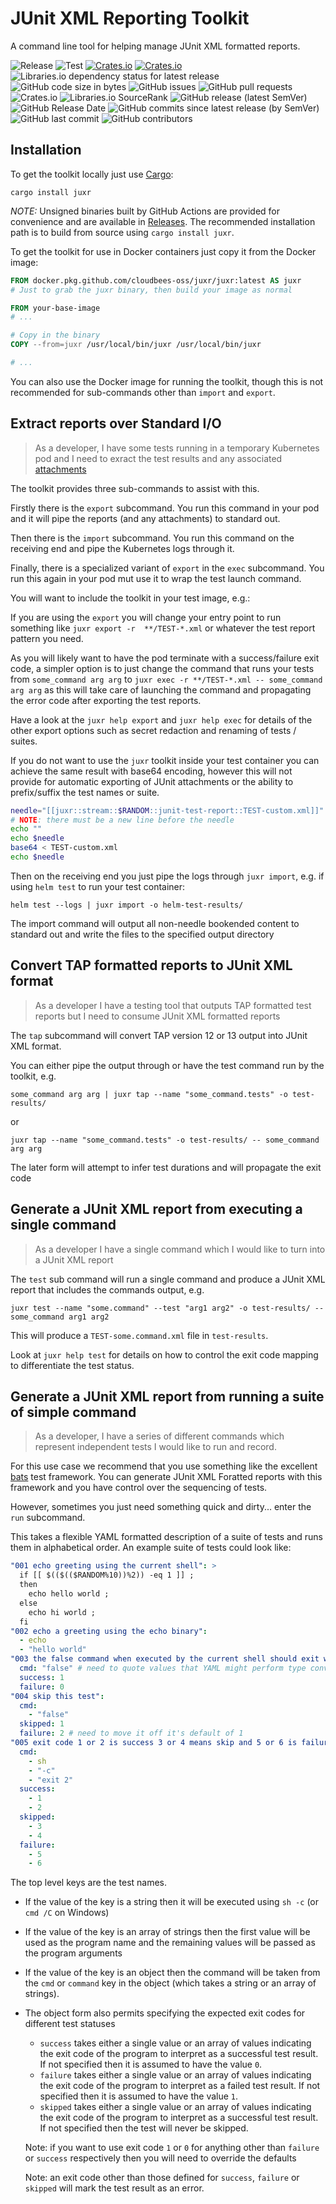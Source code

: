 # JUnit XML Reporting Toolkit

A command line tool for helping manage JUnit XML formatted reports.

![Release](https://github.com/cloudbees-oss/juxr/workflows/Release/badge.svg) ![Test](https://github.com/cloudbees-oss/juxr/workflows/Test/badge.svg) [![Crates.io](https://img.shields.io/crates/v/juxr.svg?maxAge=2592000)](https://crates.io/crates/juxr) [![Crates.io](https://img.shields.io/crates/d/juxr.svg?maxAge=2592000)](https://crates.io/crates/juxr) ![Libraries.io dependency status for latest release](https://img.shields.io/librariesio/release/cargo/juxr) ![GitHub code size in bytes](https://img.shields.io/github/languages/code-size/cloudbees-oss/juxr) ![GitHub issues](https://img.shields.io/github/issues/cloudbees-oss/juxr) ![GitHub pull requests](https://img.shields.io/github/issues-pr/cloudbees-oss/juxr) ![Crates.io](https://img.shields.io/crates/l/juxr) ![Libraries.io SourceRank](https://img.shields.io/librariesio/sourcerank/cargo/juxr) ![GitHub release (latest SemVer)](https://img.shields.io/github/v/release/cloudbees-oss/juxr) ![GitHub Release Date](https://img.shields.io/github/release-date/cloudbees-oss/juxr) ![GitHub commits since latest release (by SemVer)](https://img.shields.io/github/commits-since/cloudbees-oss/juxr/latest?sort=semver) ![GitHub last commit](https://img.shields.io/github/last-commit/cloudbees-oss/juxr) ![GitHub contributors](https://img.shields.io/github/contributors/cloudbees-oss/juxr)

## Installation

To get the toolkit locally just use [Cargo](https://doc.rust-lang.org/cargo/getting-started/installation.html):

```
cargo install juxr
```              

*NOTE:* Unsigned binaries built by GitHub Actions are provided for convenience and are available in [Releases](https://github.com/cloudbees-oss/juxr/releases).
The recommended installation path is to build from source using `cargo install juxr`.

To get the toolkit for use in Docker containers just copy it from the Docker image:

```Dockerfile
FROM docker.pkg.github.com/cloudbees-oss/juxr/juxr:latest AS juxr
# Just to grab the juxr binary, then build your image as normal

FROM your-base-image             
# ...

# Copy in the binary
COPY --from=juxr /usr/local/bin/juxr /usr/local/bin/juxr

# ...
``` 

You can also use the Docker image for running the toolkit, though this is not recommended for sub-commands other than `import` and `export`.

## Extract reports over Standard I/O

> As a developer, I have some tests running in a temporary Kubernetes pod and I need to exract the test results and any associated [attachments](https://plugins.jenkins.io/junit-attachments/)

The toolkit provides three sub-commands to assist with this.

Firstly there is the `export` subcommand. You run this command in your pod and it will pipe the reports (and any attachments) to standard out.

Then there is the `import` subcommand. You run this command on the receiving end and pipe the Kubernetes logs through it.

Finally, there is a specialized variant of `export` in the `exec` subcommand. You run this again in your pod mut use it to wrap the test launch command.

You will want to include the toolkit in your test image, e.g.:

If you are using the `export` you will change your entry point to run something like `juxr export -r  **/TEST-*.xml` or whatever the test report pattern you need.

As you will likely want to have the pod terminate with a success/failure exit code, a simpler option is to just change the command that runs your tests from `some_command arg arg` to `juxr exec -r **/TEST-*.xml -- some_command arg arg` as this will take care of launching the command and propagating the error code after exporting the test reports.

Have a look at the `juxr help export` and `juxr help exec` for details of the other export options such as secret redaction and renaming of tests / suites.

If you do not want to use the `juxr` toolkit inside your test container you can achieve the same result with base64 encoding, however this will not provide for automatic exporting of JUnit attachments or the ability to prefix/suffix the test names or suite.

```bash
needle="[[juxr::stream::$RANDOM::junit-test-report::TEST-custom.xml]]"
# NOTE: there must be a new line before the needle
echo "" 
echo $needle
base64 < TEST-custom.xml
echo $needle
```         

Then on the receiving end you just pipe the logs through `juxr import`, e.g. if using `helm test` to run your test container:

```
helm test --logs | juxr import -o helm-test-results/
```                                   

The import command will output all non-needle bookended content to standard out and write the files to the specified output directory

## Convert TAP formatted reports to JUnit XML format

> As a developer I have a testing tool that outputs TAP formatted test reports but I need to consume JUnit XML formatted reports

The `tap` subcommand will convert TAP version 12 or 13 output into JUnit XML format.

You can either pipe the output through or have the test command run by the toolkit, e.g.

```
some_command arg arg | juxr tap --name "some_command.tests" -o test-results/
```                                       

or 
```
juxr tap --name "some_command.tests" -o test-results/ -- some_command arg arg
```     

The later form will attempt to infer test durations and will propagate the exit code                                  

## Generate a JUnit XML report from executing a single command

> As a developer I have a single command which I would like to turn into a JUnit XML report

The `test` sub command will run a single command and produce a JUnit XML report that includes the commands output, e.g.

```
juxr test --name "some.command" --test "arg1 arg2" -o test-results/ -- some_command arg1 arg2
```            

This will produce a `TEST-some.command.xml` file in `test-results`.

Look at `juxr help test` for details on how to control the exit code mapping to differentiate the test status.

## Generate a JUnit XML report from running a suite of simple command

> As a developer, I have a series of different commands which represent independent tests I would like to run and record.

For this use case we recommend that you use something like the excellent [bats](https://github.com/bats-core/bats-core) test framework.
You can generate JUnit XML Foratted reports with this framework and you have control over the sequencing of tests.

However, sometimes you just need something quick and dirty... enter the `run` subcommand.

This takes a flexible YAML formatted description of a suite of tests and runs them in alphabetical order.
An example suite of tests could look like:

```yaml
"001 echo greeting using the current shell": >
  if [[ $(($(($RANDOM%10))%2)) -eq 1 ]] ;
  then
    echo hello world ;
  else
    echo hi world ;
  fi
"002 echo a greeting using the echo binary":
  - echo
  - "hello world"
"003 the false command when executed by the current shell should exit with non-zero":
  cmd: "false" # need to quote values that YAML might perform type conversions on
  success: 1
  failure: 0
"004 skip this test":
  cmd:
    - "false"
  skipped: 1
  failure: 2 # need to move it off it's default of 1
"005 exit code 1 or 2 is success 3 or 4 means skip and 5 or 6 is failure otherwise an error":
  cmd:
    - sh
    - "-c"
    - "exit 2"
  success:
    - 1
    - 2
  skipped:
    - 3
    - 4
  failure:
    - 5
    - 6
```                             

The top level keys are the test names.

* If the value of the key is a string then it will be executed using `sh -c` (or `cmd /C` on Windows)
* If the value of the key is an array of strings then the first value will be used as the program name and the remaining values will be passed as the program arguments
* If the value of the key is an object then the command will be taken from the `cmd` or `command` key in the object (which takes a string or an array of strings).
* The object form also permits specifying the expected exit codes for different test statuses

  * `success` takes either a single value or an array of values indicating the exit code of the program to interpret as a successful test result. If not specified then it is assumed to have the value `0`. 
  * `failure` takes either a single value or an array of values indicating the exit code of the program to interpret as a failed test result. If not specified then it is assumed to have the value `1`. 
  * `skipped` takes either a single value or an array of values indicating the exit code of the program to interpret as a successful test result. If not specified then the test will never be skipped.
  
  Note: if you want to use exit code `1` or `0` for anything other than `failure` or `success` respectively then you will need to override the defaults
  
  Note: an exit code other than those defined for `success`, `failure` or `skipped` will mark the test result as an error. 

